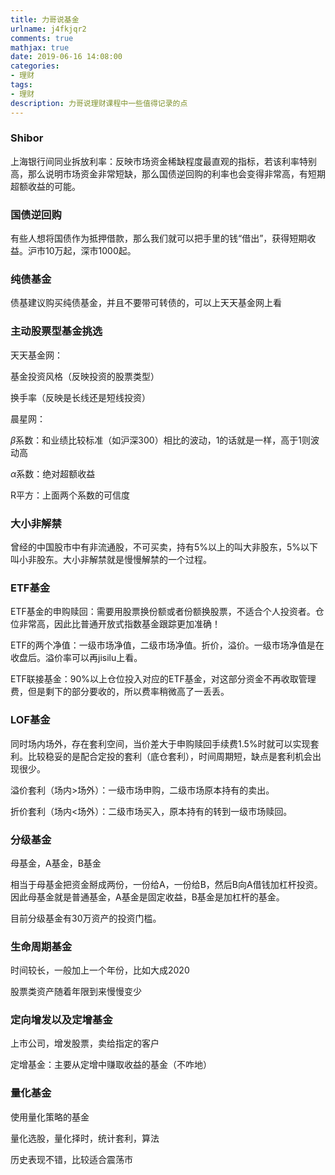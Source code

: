 ```yaml
---
title: 力哥说基金
urlname: j4fkjqr2
comments: true
mathjax: true
date: 2019-06-16 14:08:00
categories:
- 理财
tags:
- 理财
description: 力哥说理财课程中一些值得记录的点
---
```


### Shibor

上海银行间同业拆放利率：反映市场资金稀缺程度最直观的指标，若该利率特别高，那么说明市场资金非常短缺，那么国债逆回购的利率也会变得非常高，有短期超额收益的可能。

### 国债逆回购

有些人想将国债作为抵押借款，那么我们就可以把手里的钱“借出”，获得短期收益。沪市10万起，深市1000起。

### 纯债基金

债基建议购买纯债基金，并且不要带可转债的，可以上天天基金网上看

### 主动股票型基金挑选

天天基金网：

基金投资风格（反映投资的股票类型）

换手率（反映是长线还是短线投资）

晨星网：

$\beta$系数：和业绩比较标准（如沪深300）相比的波动，1的话就是一样，高于1则波动高

$\alpha$系数：绝对超额收益

R平方：上面两个系数的可信度

### 大小非解禁

曾经的中国股市中有非流通股，不可买卖，持有5%以上的叫大非股东，5%以下叫小非股东。大小非解禁就是慢慢解禁的一个过程。

### ETF基金

ETF基金的申购赎回：需要用股票换份额或者份额换股票，不适合个人投资者。仓位非常高，因此比普通开放式指数基金跟踪更加准确！

ETF的两个净值：一级市场净值，二级市场净值。折价，溢价。一级市场净值是在收盘后。溢价率可以再jisilu上看。

ETF联接基金：90%以上仓位投入对应的ETF基金，对这部分资金不再收取管理费，但是剩下的部分要收的，所以费率稍微高了一丢丢。

### LOF基金

同时场内场外，存在套利空间，当价差大于申购赎回手续费1.5%时就可以实现套利。比较稳妥的是配合定投的套利（底仓套利），时间周期短，缺点是套利机会出现很少。

溢价套利（场内>场外）：一级市场申购，二级市场原本持有的卖出。

折价套利（场内<场外）：二级市场买入，原本持有的转到一级市场赎回。

### 分级基金

母基金，A基金，B基金

相当于母基金把资金掰成两份，一份给A，一份给B，然后B向A借钱加杠杆投资。因此母基金就是普通基金，A基金是固定收益，B基金是加杠杆的基金。

目前分级基金有30万资产的投资门槛。

### 生命周期基金

时间较长，一般加上一个年份，比如大成2020

股票类资产随着年限到来慢慢变少 

### 定向增发以及定增基金

上市公司，增发股票，卖给指定的客户

定增基金：主要从定增中赚取收益的基金（不咋地）

### 量化基金

使用量化策略的基金

量化选股，量化择时，统计套利，算法

历史表现不错，比较适合震荡市